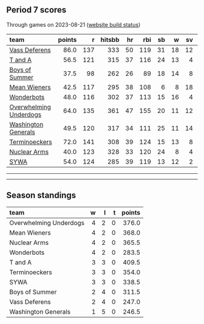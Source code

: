 

## Period 7 scores

Through games on 2023-08-21 ([website build status](https://github.com/brian-bot/pl-site/actions))


|team                   | points|   r| hitsbb| hr| rbi| sb|  w| sv|  so|   era|  whip|
|:----------------------|------:|---:|------:|--:|---:|--:|--:|--:|---:|-----:|-----:|
|[Vass Deferens](./vassdeferens)|   86.0| 137|    333| 50| 119| 31| 18| 12| 168| 3.381| 1.099|
|[T and A](./tanda)     |   56.5| 121|    315| 37| 116| 24| 13|  4| 181| 3.838| 1.310|
|[Boys of Summer](./boysofsummer)|   37.5|  98|    262| 26|  89| 18| 14|  8| 212| 4.762| 1.323|
|[Mean Wieners](./meanwieners)|   42.5| 117|    295| 38| 108|  6|  8| 18| 156| 4.269| 1.237|
|[Wonderbots](./wonderbots)|   48.0| 116|    302| 37| 113| 15| 16|  4| 209| 4.521| 1.286|
|[Overwhelming Underdogs](./overwhelmingunderdogs)|   64.0| 135|    361| 47| 155| 20| 11| 12| 165| 4.520| 1.402|
|[Washington Generals](./washingtongenerals)|   49.5| 120|    317| 34| 111| 25| 11| 14| 134| 4.479| 1.294|
|[Terminoeckers](./terminoeckers)|   72.0| 141|    308| 39| 124| 15| 13|  8| 171| 3.289| 1.156|
|[Nuclear Arms](./nucleararms)|   40.0| 123|    328| 33| 120| 24|  8|  4| 137| 4.791| 1.417|
|[SYWA](./sywa)         |   54.0| 124|    285| 39| 119| 13| 12|  2| 182| 4.201| 1.222|

* * *
* * *

## Season standings


|team                   |  w|  l|  t| points|
|:----------------------|--:|--:|--:|------:|
|Overwhelming Underdogs |  4|  2|  0|  376.0|
|Mean Wieners           |  4|  2|  0|  368.0|
|Nuclear Arms           |  4|  2|  0|  365.5|
|Wonderbots             |  4|  2|  0|  283.5|
|T and A                |  3|  3|  0|  409.5|
|Terminoeckers          |  3|  3|  0|  354.0|
|SYWA                   |  3|  3|  0|  338.5|
|Boys of Summer         |  2|  4|  0|  311.5|
|Vass Deferens          |  2|  4|  0|  247.0|
|Washington Generals    |  1|  5|  0|  246.5|


